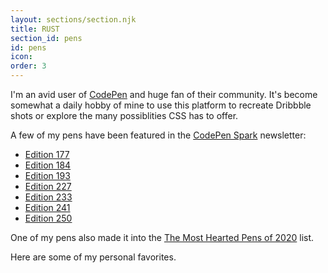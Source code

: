 ```yaml
---
layout: sections/section.njk
title: RUST
section_id: pens
id: pens
icon: 
order: 3
---
```

I'm an avid user of [CodePen](https://codepen.io/havardob) and huge fan of their community. It's become somewhat a daily hobby of mine to use this platform to recreate Dribbble shots or explore the many possiblities CSS has to offer.

A few of my pens have been featured in the [CodePen Spark](https://codepen.io/spark) newsletter: 

* [Edition 177](https://codepen.io/spark/177)
* [Edition 184](https://codepen.io/spark/184)
* [Edition 193](https://codepen.io/spark/193)
* [Edition 227](https://codepen.io/spark/227)
* [Edition 233](https://codepen.io/spark/233)
* [Edition 241](https://codepen.io/spark/241)
* [Edition 250](https://codepen.io/spark/250)

One of my pens also made it into the [The Most Hearted Pens of 2020](https://codepen.io/2020/popular/pens/4) list. 

Here are some of my personal favorites.


